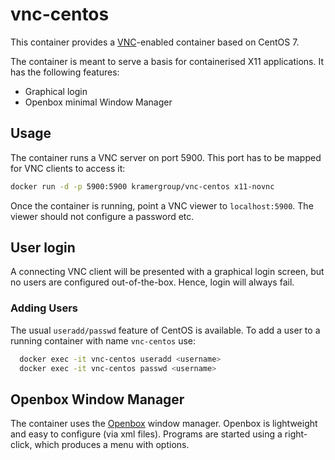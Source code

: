 # vnc-centos

This container provides a [VNC](https://en.wikipedia.org/wiki/Virtual_Network_Computing)-enabled container based on CentOS 7.

The container is meant to serve a basis for containerised X11 applications. It has the following features:

- Graphical login
- Openbox minimal Window Manager

## Usage

The container runs a VNC server on port 5900. This port has to be mapped for VNC clients to access it:

```bash
docker run -d -p 5900:5900 kramergroup/vnc-centos x11-novnc
```

Once the container is running, point a VNC viewer to `localhost:5900`. The viewer should not configure a password etc.

## User login

A connecting VNC client will be presented with a graphical login screen, but no users are configured out-of-the-box. Hence, login will
always fail.

### Adding Users

The usual `useradd/passwd` feature of CentOS is available. To add a user to a running container with name `vnc-centos` use:

```bash
  docker exec -it vnc-centos useradd <username>
  docker exec -it vnc-centos passwd <username>
```

## Openbox Window Manager

The container uses the [Openbox](https://en.wikipedia.org/wiki/Openbox) window manager.
Openbox is lightweight and easy to configure (via xml files). Programs are started using a right-click, which produces a menu with options.
